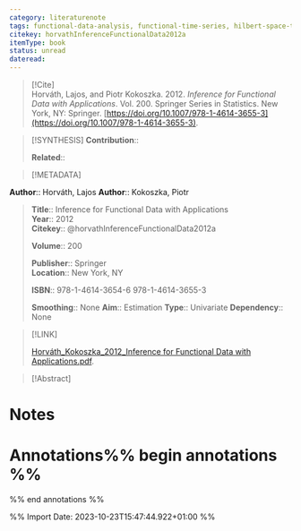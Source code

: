 ```yaml
---
category: literaturenote
tags: functional-data-analysis, functional-time-series, hilbert-space-theory
citekey: horvathInferenceFunctionalData2012a
itemType: book
status: unread  
dateread:  
---
```


> [!Cite]  
> Horváth, Lajos, and Piotr Kokoszka. 2012. _Inference for Functional Data with Applications_. Vol. 200. Springer Series in Statistics. New York, NY: Springer. [https://doi.org/10.1007/978-1-4614-3655-3](https://doi.org/10.1007/978-1-4614-3655-3).

> [!SYNTHESIS] 
>**Contribution**::
>
>**Related**:: 
>

> [!METADATA]  
>
**Author**:: Horváth, Lajos
**Author**:: Kokoszka, Piotr<br>
> **Title**:: Inference for Functional Data with Applications    
> **Year**:: 2012     
> **Citekey**:: @horvathInferenceFunctionalData2012a    
>    
>**Volume**:: 200    
>     
>    
>**Publisher**:: Springer    
>**Location**:: New York, NY     
>    
>    
>**ISBN**:: 978-1-4614-3654-6 978-1-4614-3655-3
>
>**Smoothing**:: None
>**Aim**:: Estimation
>**Type**:: Univariate
>**Dependency**:: None

> [!LINK] 
>
> [Horváth_Kokoszka_2012_Inference for Functional Data with Applications.pdf](file:///Users/steven/Library/CloudStorage/GoogleDrive-steven.golovkine@ul.ie/My%20Drive/bibliography/Springer/2012/Horváth_Kokoszka_2012_Inference%20for%20Functional%20Data%20with%20Applications.pdf).

>[!Abstract]
>>


# Notes<br>
# Annotations%% begin annotations %%  
 
  
%% end annotations %%

%% Import Date: 2023-10-23T15:47:44.922+01:00 %%
